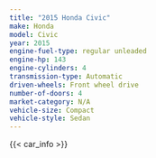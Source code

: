 ```yaml
---
title: "2015 Honda Civic"
make: Honda
model: Civic
year: 2015
engine-fuel-type: regular unleaded
engine-hp: 143
engine-cylinders: 4
transmission-type: Automatic
driven-wheels: Front wheel drive
number-of-doors: 4
market-category: N/A
vehicle-size: Compact
vehicle-style: Sedan
---
```


{{< car_info >}}
